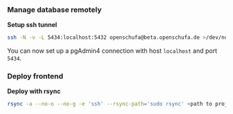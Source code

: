 ### Manage database remotely
__Setup ssh tunnel__  
```bash
ssh -N -v -L 5434:localhost:5432 openschufa@beta.openschufa.de >/dev/null 2>&1 &
```
You can now set up a pgAdmin4 connection with host `localhost` and port `5434`.
### Deploy frontend
__Deploy with rsync__
```bash
rsync -a --no-o --no-g -e 'ssh' --rsync-path='sudo rsync' <path to project>/frontend/build/ openschufa@beta.openschufa.de:/var/www/openschufa
```